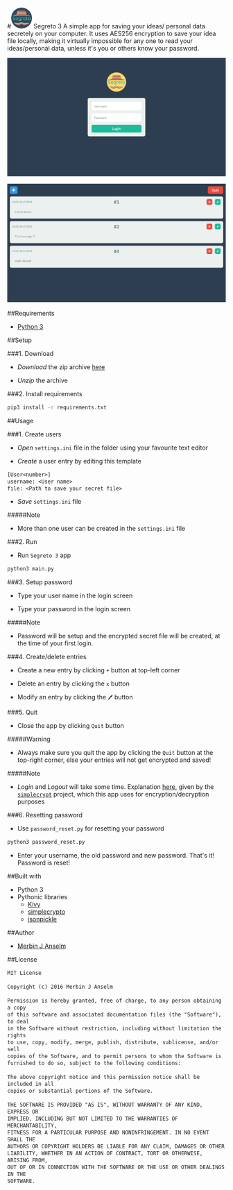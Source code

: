 #![Logo](data/icon/segreto_icon48.png) Segreto 3 
A simple app for saving your ideas/ personal data secretely on your computer. It uses AES256 encryption to save your idea file locally, making it virtually impossible for any one to read your ideas/personal data, unless it's you or others know your password.

![Login screen](login-screen.png)

![Idea screen](idea-screen.png)

##Requirements

- [Python 3](https://www.python.org/)


##Setup

###1. Download

- _Download_ the zip archive [here](https://github.com/anselm94/segreto-3/archive/master.zip)

- _Unzip_ the archive

###2. Install requirements
```bash
pip3 install -r requirements.txt
```

##Usage

###1. Create users

- _Open_ `settings.ini` file in the folder using your favourite text editor

- _Create_ a user entry by editing this template
```
[User<number>]
username: <User name>
file: <Path to save your secret file>
```
- _Save_ `settings.ini` file

#####Note

- More than one user can be created in the `settings.ini` file

###2. Run

- Run `Segreto 3` app
```bash
python3 main.py
```

###3. Setup password

- Type your user name in the login screen

- Type your password in the login screen

#####Note

- Password will be setup and the encrypted secret file will be created, at the time of your first login.

###4. Create/delete entries

- Create a new entry by clicking `+` button at top-left corner

- Delete an entry by clicking the `x` button

- Modify an entry by clicking the `🖊` button

###5. Quit

- Close the app by clicking `Quit` button

#####Warning

- Always make sure you quit the app by clicking the `Quit` button at the top-right corner, else your entries will not get encrypted and saved!

#####Note

- _Login_ and _Logout_ will take some time. Explanation [here](https://github.com/andrewcooke/simple-crypt#speed), given by the [`simplecrypt`](https://pypi.python.org/pypi/simple-crypt) project, which this app uses for encryption/decryption purposes

###6. Resetting password

- Use `password_reset.py` for resetting your password
```bash
python3 password_reset.py
```
- Enter your username, the old password and new password. That's it! Password is reset!

##Built with

- Python 3
- Pythonic libraries
    - [Kivy](http://kivy.org/)
    - [simplecrypto](https://github.com/andrewcooke/simple-crypt)
    - [jsonpickle](http://jsonpickle.github.io/)

##Author

- [Merbin J Anselm](https://github.com/anselm94)

##License
```
MIT License

Copyright (c) 2016 Merbin J Anselm

Permission is hereby granted, free of charge, to any person obtaining a copy
of this software and associated documentation files (the "Software"), to deal
in the Software without restriction, including without limitation the rights
to use, copy, modify, merge, publish, distribute, sublicense, and/or sell
copies of the Software, and to permit persons to whom the Software is
furnished to do so, subject to the following conditions:

The above copyright notice and this permission notice shall be included in all
copies or substantial portions of the Software.

THE SOFTWARE IS PROVIDED "AS IS", WITHOUT WARRANTY OF ANY KIND, EXPRESS OR
IMPLIED, INCLUDING BUT NOT LIMITED TO THE WARRANTIES OF MERCHANTABILITY,
FITNESS FOR A PARTICULAR PURPOSE AND NONINFRINGEMENT. IN NO EVENT SHALL THE
AUTHORS OR COPYRIGHT HOLDERS BE LIABLE FOR ANY CLAIM, DAMAGES OR OTHER
LIABILITY, WHETHER IN AN ACTION OF CONTRACT, TORT OR OTHERWISE, ARISING FROM,
OUT OF OR IN CONNECTION WITH THE SOFTWARE OR THE USE OR OTHER DEALINGS IN THE
SOFTWARE.
```
